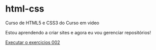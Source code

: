 # html-css
 Curso de HTML5 e CSS3 do Curso em video

 Estou aprendendo a criar sites e agora eu vou gerenciar repositórios!
 
 <a href="https://odeivison.github.io/curso-html-css/Exercicios/ex002/index.html">Executar o exercicios 002</a>